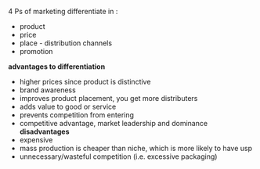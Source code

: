 4 Ps of marketing
differentiate in :

- product
- price
- place - distribution channels
- promotion

**advantages to differentiation**
- higher prices since product is distinctive
- brand awareness
- improves product placement, you get more distributers
- adds value to good or service
- prevents competition from entering
- competitive advantage, market leadership and dominance
**disadvantages**
- expensive
- mass production is cheaper than niche, which is more likely to have usp
- unnecessary/wasteful competition (i.e. excessive packaging)